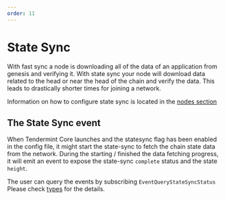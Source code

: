 ```yaml
--- 
order: 11
---
```


# State Sync

With fast sync a node is downloading all of the data of an application from genesis and verifying it. 
With state sync your node will download data related to the head or near the head of the chain and verify the data. 
This leads to drastically shorter times for joining a network. 

Information on how to configure state sync is located in the [nodes section](../nodes/state-sync.md)

## The State Sync event
When Tendermint Core launches and the statesync flag has been enabled in the config file, it might start the state-sync to fetch the chain state data from the network. During the starting / finished the data fetching progress, it will emit an event to expose the state-sync `complete` status and the state `height`.  

The user can query the events by subscribing `EventQueryStateSyncStatus`
Please check [types](https://pkg.go.dev/github.com/tendermint/tendermint/types?utm_source=godoc#pkg-constants) for the details.